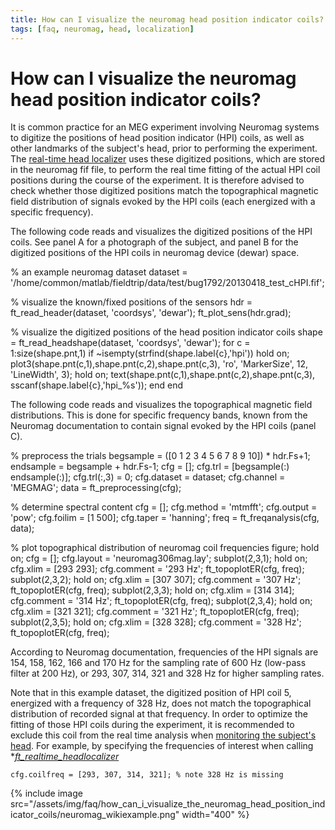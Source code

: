 ```yaml
---
title: How can I visualize the neuromag head position indicator coils?
tags: [faq, neuromag, head, localization]
---
```


# How can I visualize the neuromag head position indicator coils?

It is common practice for an MEG experiment involving Neuromag systems to digitize the positions of head position indicator (HPI) coils, as well as other landmarks of the subject's head, prior to performing the experiment. The [real-time head localizer](/getting_started/realtime_headlocalizer) uses these digitized positions, which are stored in the neuromag fif file, to perform the real time fitting of the actual HPI coil positions during the course of the experiment. It is therefore advised to check whether those digitized positions match the topographical magnetic field distribution of signals evoked by the HPI coils (each energized with a specific frequency).

The following code reads and visualizes the digitized positions of the HPI coils. See panel A for a photograph of the subject, and panel B for the digitized positions of the HPI coils in neuromag device (dewar) space.


  % an example neuromag dataset
    dataset = '/home/common/matlab/fieldtrip/data/test/bug1792/20130418_test_cHPI.fif';

  % visualize the known/fixed positions of the sensors
    hdr = ft_read_header(dataset, 'coordsys', 'dewar');
    ft_plot_sens(hdr.grad);

  % visualize the digitized positions of the head position indicator coils
    shape = ft_read_headshape(dataset, 'coordsys', 'dewar');
    for c = 1:size(shape.pnt,1)
      if ~isempty(strfind(shape.label{c},'hpi'))
          hold on;
          plot3(shape.pnt(c,1),shape.pnt(c,2),shape.pnt(c,3), 'ro', 'MarkerSize', 12, 'LineWidth', 3);
          hold on;
          text(shape.pnt(c,1),shape.pnt(c,2),shape.pnt(c,3), sscanf(shape.label{c},'hpi_%s'));
      end
    end

The following code reads and visualizes the topographical magnetic field distributions. This is done for specific frequency bands, known from the Neuromag documentation to contain signal evoked by the HPI coils (panel C).


  % preprocess the trials
    begsample = ([0 1 2 3 4 5 6 7 8 9 10]) * hdr.Fs+1;
    endsample = begsample + hdr.Fs-1;
    cfg = [];
    cfg.trl = [begsample(:) endsample(:)];
    cfg.trl(:,3) = 0;
    cfg.dataset = dataset;
    cfg.channel = 'MEGMAG';
    data = ft_preprocessing(cfg);

  % determine spectral content
    cfg = [];
    cfg.method = 'mtmfft';
    cfg.output = 'pow';
    cfg.foilim = [1 500];
    cfg.taper = 'hanning';
    freq = ft_freqanalysis(cfg, data);

  % plot topographical distribution of neuromag coil frequencies
    figure; hold on;
    cfg = [];
    cfg.layout = 'neuromag306mag.lay';
    subplot(2,3,1); hold on;
    cfg.xlim = [293 293];
    cfg.comment = '293 Hz';
    ft_topoplotER(cfg, freq);
    subplot(2,3,2); hold on;
    cfg.xlim = [307 307];
    cfg.comment = '307 Hz';
    ft_topoplotER(cfg, freq);
    subplot(2,3,3); hold on;
    cfg.xlim = [314 314];
    cfg.comment = '314 Hz';
    ft_topoplotER(cfg, freq);
    subplot(2,3,4); hold on;
    cfg.xlim = [321 321];
    cfg.comment = '321 Hz';
    ft_topoplotER(cfg, freq);
    subplot(2,3,5); hold on;
    cfg.xlim = [328 328];
    cfg.comment = '328 Hz';
    ft_topoplotER(cfg, freq);

According to Neuromag documentation, frequencies of the HPI signals are 154, 158, 162, 166 and 170 Hz for the sampling rate of 600 Hz (low-pass filter at 200 Hz), or 293, 307, 314, 321
and 328 Hz for higher sampling rates.

Note that in this example dataset, the digitized position of HPI coil 5, energized with a frequency of 328 Hz, does not match the topographical distribution of recorded signal at that frequency. In order to optimize the fitting of those HPI coils during the experiment, it is recommended to exclude this coil from the real time analysis when [monitoring the subject's head](/faq/how_can_i_monitor_a_subject_s_head_position_during_a_meg_session). For example, by specifying the frequencies of interest when calling **[ft_realtime_headlocalizer](/reference/ft_realtime_headlocalizer)*

    cfg.coilfreq = [293, 307, 314, 321]; % note 328 Hz is missing

{% include image src="/assets/img/faq/how_can_i_visualize_the_neuromag_head_position_indicator_coils/neuromag_wikiexample.png" width="400" %}
